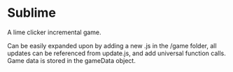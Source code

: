 # Sublime
A lime clicker incremental game.

Can be easily expanded upon by adding a new .js in the /game folder, all updates can be referenced from update.js, and add universal function calls.
Game data is stored in the gameData object.
